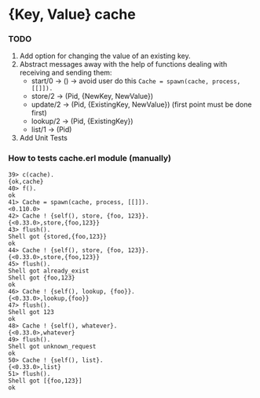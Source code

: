 # {Key, Value} cache
### TODO
1. Add option for changing the value of an existing key.
2. Abstract messages away with the help of functions dealing with receiving and sending them:
      * start/0 -> () -> avoid user do this `Cache = spawn(cache, process, [[]]).`
      * store/2 -> (Pid, {NewKey, NewValue})
      * update/2 -> (Pid, {ExistingKey, NewValue}) (first point must be done first)
      * lookup/2 -> (Pid, {ExistingKey})
      * list/1 -> (Pid)
3. Add Unit Tests

### How to tests cache.erl module (manually)
```
39> c(cache).
{ok,cache}
40> f().
ok
41> Cache = spawn(cache, process, [[]]).
<0.110.0>
42> Cache ! {self(), store, {foo, 123}}.
{<0.33.0>,store,{foo,123}}
43> flush().
Shell got {stored,{foo,123}}
ok
44> Cache ! {self(), store, {foo, 123}}.
{<0.33.0>,store,{foo,123}}
45> flush().
Shell got already_exist
Shell got {foo,123}
ok
46> Cache ! {self(), lookup, {foo}}.
{<0.33.0>,lookup,{foo}}
47> flush().
Shell got 123
ok
48> Cache ! {self(), whatever}.
{<0.33.0>,whatever}
49> flush().
Shell got unknown_request
ok
50> Cache ! {self(), list}.
{<0.33.0>,list}
51> flush().
Shell got [{foo,123}]
ok
```
